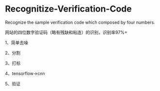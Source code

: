 ﻿# Recognitize-Verification-Code
Recognize the sample verification code which composed by four numbers.

网站的四位数字验证码（略有残缺和粘连）的识别，识别率97%+

1、简单去噪

2、分割

3、打标

4、tensorflow->cnn

5、验证
